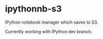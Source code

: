 ipythonnb-s3
============

IPython notebook manager which saves to S3.

Currently working with IPython dev branch.
